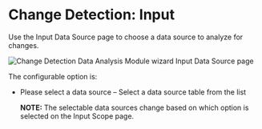 # Change Detection: Input

Use the Input Data Source page to choose a data source to analyze for changes.

![Change Detection Data Analysis Module wizard Input Data Source page](/img/product_docs/accessanalyzer/admin/datacollector/unix/input.webp)

The configurable option is:

- Please select a data source – Select a data source table from the list

  **NOTE:** The selectable data sources change based on which option is selected on the Input
  Scope page.
